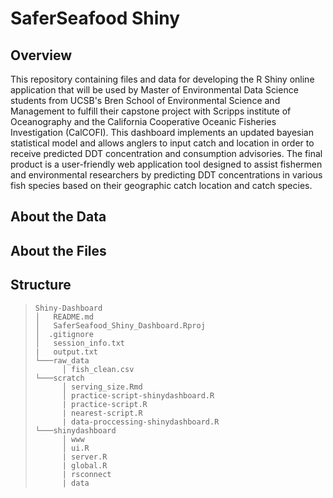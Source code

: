 # SaferSeafood Shiny


## Overview
This repository containing files and data for developing the R Shiny online application that will be used by Master of Environmental Data Science students from UCSB's Bren School of Environmental Science and Management to fulfill their capstone project with Scripps institute of Oceanography and the California Cooperative Oceanic Fisheries Investigation (CalCOFI). This dashboard implements an updated bayesian statistical model and allows anglers to input catch and location in order to receive predicted DDT concentration and consumption advisories. The final product is a user-friendly web application tool designed to assist fishermen and environmental researchers by predicting DDT concentrations in various fish species based on their geographic catch location and catch species.

## About the Data

## About the Files

## Structure 

> ```
> Shiny-Dashboard
> │   README.md
> │   SaferSeafood_Shiny_Dashboard.Rproj
> │  .gitignore
> │   session_info.txt
> |   output.txt
> └───raw_data
>       │ fish_clean.csv
> └───scratch
>       │ serving_size.Rmd
>       │ practice-script-shinydashboard.R
>       | practice-script.R
>       | nearest-script.R
>       | data-proccessing-shinydashboard.R
> └───shinydashboard
>       │ www
>       │ ui.R
>       | server.R
>       | global.R
>       | rsconnect
>       | data
>
